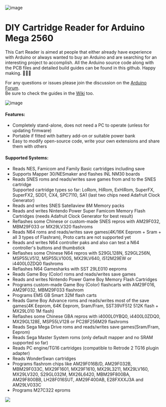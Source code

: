 ![image](https://dl.dropboxusercontent.com/s/w39fnwop0yypt8a/free.png?dl=1)  

# DIY Cartridge Reader for Arduino Mega 2560
This Cart Reader is aimed at people that either already have experience with Arduino or always wanted to buy an Arduino and are searching for an interesting project to accomplish. All the Arduino source code along with the PCB files and detailed build guides can be found in this github. Happy making. 🔧🔨😊

For any questions or issues please join the discussion on the [Arduino Forum](http://forum.arduino.cc/index.php?topic=158974.9001).  
Be sure to check the guides in the [Wiki](https://github.com/sanni/cartreader/wiki) too. 

![image](https://dl.dropboxusercontent.com/s/nk0eo146bpljk6s/v17_carts.png?dl=1)     

#### Features:  
- Completely stand-alone, does not need a PC to operate (unless for updating firmware)    
- Portable if fitted with battery add-on or suitable power bank  
- Easy to modify open-source code, write your own extensions and share them with others      

#### Supported Systems:    
- Reads NES, Famicom and Family Basic cartridges including save    
- Supports Mapper 30/NESmaker and flashes INL NM30 boards        
- Reads SNES roms and reads/writes save games from and to the SNES cartridge  
  Supported cartridge types so far: LoRom, HiRom, ExHiRom, SuperFX, SuperFX2, SDD1, CX4, SPC7110, SA1 (last two chips need Adafruit Clock Generator)     
- Reads and writes SNES Satellaview 8M Memory packs    
- Reads and writes Nintendo Power Super Famicom Memory Flash Cartridges (needs Adafruit Clock Generator for best result)  
- Reflashes some Chinese or custom-made SNES repros with AM29F032, MBM29F033 or MX29LV320 flashroms     
- Reads N64 roms and reads/writes save games(4K/16K Eeprom + Sram + all 3 types of Flashram), Proto carts are not supported yet  
- Reads and writes N64 controller paks and also can test a N64 controller's buttons and thumbstick   
- Reflashes some Chinese N64 repros with S29GL128N, S29GL256N, MSP55LV512, MSP55LV100S, MX29LV640, i512M29EW or i4400L0ZDQ0 flashroms   
- Reflashes N64 Gamesharks with SST 29LE010 eeproms     
- Reads Game Boy (Color) roms and reads/writes save games   
- Reads and writes Nintendo Power Game Boy Memory Flash Cartridges   
- Programs custom-made Game Boy (Color) flashcarts with AM29F016, AM29F032, MBM29F033 flashrom   
- Programs EMS GB Smart 32M flash carts    
- Reads Game Boy Advance roms and reads/writes most of the save games(4K Eeprom, 64K Eeprom, Sram/Fram, SST39VF512 512K flash + MX29L010 1M flash)  
- Reflashes some Chinese GBA repros with i4000L0YBQ0, i4400L0ZDQ0, MX29GL128E, MSP55LV128 or PC28F256M29 flashroms    
- Reads Sega Mega Drive roms and reads/writes save games(Sram/Fram, Eeprom)    
- Reads Sega Master System roms (only default mapper and no SRAM supported so far)     
- Reads PC engine/TG16 cartridges (compatible to Retrode 2 TG16 plugin adapter)   
- Reads WonderSwan cartridges    
- Programs flashrom chips like AM29F016B/D, AM29F032B, MBM29F033C, MX29F1601, MX29F1610, MX29L3211, MX29LV160, MX29LV320, S29GL032M, MX26L6420, MBM29F800BA, AM29F800BB, LH28F016SUT, AM29F400AB, E28FXXXJ3A and AM29LV033C    
- Programs M27C322 eproms    


[![](https://dl.dropboxusercontent.com/s/h2e08skmn9pbi2y/savegameyouprev.jpg?dl=1)](https://www.youtube.com/watch?v=r0J9Dplejjg)   
